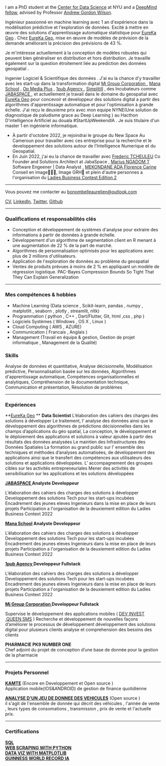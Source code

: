 I am a PhD student at the [Center for Data Science](https://cds.nyu.edu/) at NYU and a [DeepMind fellow](https://nyudatascience.medium.com/deepmind-fellow-profile-sanae-lotfi-9197c0c5fb94), advised by Professor [Andrew Gordon Wilson](https://cims.nyu.edu/~andrewgw/).  

Ingénieur passionné en machine learning avec  1 an d'expérience dans la modélisation prédictive et l'exploration de données. Excité à mettre en œuvre des solutions d'apprentissage automatique statistique pour [EureKa Geo](http://eurekageo.space) . Chez  [EureKa Geo](http://eurekageo.space), mise en œuvre de modèles de prévision de la demande améliorant la précision des prévisions de 43 %.

Je m'intéresse actuellement à la conception de modèles robustes qui peuvent bien généraliser en distribution et hors distribution. Je travaille également sur la question étroitement liée au prediction des données geospatial .

Ingenier Logiciel &  Scientifique des données . J'ai eu la chance d'y travailler avec les start-up dans la transformation digital  [Mj Group Corporation ](https://mjgroupco.com) , [Mana School](https://manaschool.net)   , [Op Media Plus](http://opmediaplus.com) , [1pub Agency ](https://1pub.net)  ,   [Simplitill](https://simplitill.com)   , des Incubateurs  comme [JABASPACE ](https://jabaspace.co)  , et actuellement je travail dans le domaine du geospatial avec  [EureKa Geo](http://eurekageo.space)  pour concevoir et developpeur des solutions digital a partir des algorithmes   d'apprentissage automatique et pour l'optimisation à grande échelle. J'ai reçu le deuxieme prix  avec mon equipe NYNE(Une solution de diagnostique de paludisme grace au Deep Learning ) au Hacthon D'intelligence Artificiel au douala #StartUpWeekendIA . Je suis  titulaire d'un master 1 en ingénierie informatique.


- À partir d'octobre 2022, je rejoindrai le groupe du New Space Au Cameroun  pour travailler avec ces entreprise pour la recherche et le developpement des solutions autour de l'Intelligence Numerique et du Geospatial.
- En Juin 2022, j'ai eu la chance de travailler avec [Frederic TCHEULEU](https://www.linkedin.com/in/frederic-tcheuleu-a9309611/)  Co Founder and Solutions Architect at JabaSpace , [Marius NGADOM T](https://www.linkedin.com/in/ngatcharius/) Software Engeener | Data Analyst  , [MEKONDANE ADA Florence Carine](https://www.linkedin.com/in/mekondane-ada-florence-carine/) Conseil en image👩🏿‍🎓, Image GRH🌺 et plein d'autre personnes  a l'organisation du  [Ladies Business Contest Edition 2](https://jabaspace.co/ladies-business-contest-une-1ere-edition/)   

---
Vous pouvez me contacter au bonombelleaurelien@outlook.com
 
<a href="https://aurelienbono.github.io/portefolio/pdf/cv/mycv.pdf" target="_blank">CV</a>,  [LinkedIn](https://www.linkedin.com/in/aurelien-mbelle-bono-1ba339227/), [Twitter](https://twitter.com/Aurelien_Mbelle), [Github](https://github.com/aurelienbono)
<!-- [Google Scholar](https://scholar.google.com/citations?user=0GyjMX4AAAAJ&authuser=2) -->


---
### Qualifications et responsabilités clés


- Conception et développement de systèmes d'analyse pour extraire des informations à partir de données à grande échelle.
- Développement d'un algorithme de segmentation client en R menant à une augmentation de 22 % de la part de marché.
- Algorithmes de personnalisation optimisés pour les applications avec plus de 2 millions d'utilisateurs.
- Application de l'exploration de données au problème du geospatial 
- Ventes de produits prévues à moins de 2 % en appliquant un modèle de régression logistique.
PAC-Bayes Compression Bounds So Tight That They Can Explain Generalization 


---

### Mes compétences & hobbies 
- Machine Learning  (Data science , Scikit-learn, pandas , numpy , matplotlit , seaborn , plotly , streamlit, nltk)
- Programmation ( python , C++ , Dart/Flutter, Git, html ,css , php )
- Logiciels Systèmes ( Windows  , OS X  ,  Linux )
- Cloud Computing ( AWS , AZURE)
- Communication ( Francais , Anglais )
-  Management (Travail en équipe & gestion, Gestion de projet informatique , Management de la Qualité)

### Skills
Analyse de données et quantitative, Analyse décisionnelle, Modélisation prédictive, Personnalisation basée sur les données, Algorithmes d'apprentissage automatique, Compétences organisationnelles et analytiques, Compréhension de la documentation technique, Communication et présentation, Résolution de problèmes



---

### Expériences

**[EureKa Geo](http://eurekageo.space) **  **Data Scientist**
L’élaboration des cahiers des charges des solutions à développer
Le traitement, l’ analyse des données ainsi que le développement des algorithmes de prédictions décisionnelles dans les champs d’applications du géo spatial,
La conception, le développement et le déploiement des applications et solutions à valeur ajoutée à partir des résultats des données analysées 
Le maintien des Infrastructures des Données Spatiales 
La formation au grand public sur l’ ensemble des techniques et méthodes d’analyses automatisées, de développement des applications ainsi que le transfert des compétences aux utilisateurs des solutions et applications développées.
L’ accompagnement des groupes cibles sur les activités entrepreneuriales 
Mener des activités de sensibilisation sur les applications et les solutions développées


**[JABASPACE ](https://jabaspace.co) Analyste Developpeur**  

L’élaboration des cahiers des charges des solutions à développer
Developpement des solutions Tech pour les start-ups incubées 
Encadrement des jeunes eleves Ingenieurs dans la mise en place de leurs projets 
Participation a l'organisation de la deuxiement edition du  Ladies Business Context 2022

**[Mana School](https://manaschool.net)  Analyste Developpeur**    

L’élaboration des cahiers des charges des solutions à développer
Developpement des solutions Tech pour les start-ups incubées 
Encadrement des jeunes eleves Ingenieurs dans la mise en place de leurs projets 
Participation a l'organisation de la deuxiement edition du  Ladies Business Context 2022

**[1pub Agency ](https://1pub.net) Developpeur Fullstack**    

L’élaboration des cahiers des charges des solutions à développer
Developpement des solutions Tech pour les start-ups incubées 
Encadrement des jeunes eleves Ingenieurs dans la mise en place de leurs projets 
Participation a l'organisation de la deuxiement edition du  Ladies Business Context 2022

**[Mj Group Corporation ](https://mjgroupco.com) Developpeur Fullstack**    

Supervise le développement des applications mobiles ( [DEV INVEST ](https://) ,[QUEEN SMS](https://queensms.net) )
Recherche et développement de nouvelles façons d’améliorer le processus de développement 
développement des solutions digital pour plusieurs clients 
analyse et comprehension des besoins des clients 

**PHARMACIE PK9 NUMBER ONE**   
Chef adjoint du projet de conception d’une base de donnée pour la gestion de la pharmacie 

---
### Projets Personnel 

**[KAMTE](https://github.com/aurelienbono/Kamte)** (Encore en Developpement et Open source ) <br> 
Application mobile(IOS&ANDROID) de gestion de finance quotidienne

**[ANALYSE D'UN JEU DE DONNEE DES VEHICULES](https://github.com/aurelienbono/Car_analyse/blob/develop/main.ipynb)** (Open source ) <br> 
il s'agit de l'ensemble de donnée qui décrit des véhicules , l'année de vente , leurs types de consomations , transmission , prix de vente et l'actuelle prix.

---
### Certifications

**[SQL](https://aurelienbono.github.io/portefolio/pdf/certif/3.pdf)** <br>
**[WEB SCRAPING WITH PYTHON](https://aurelienbono.github.io/portefolio/pdf/certif/5.pdf)**<br>
**[DATA VIZ WITH MATPLOTLIB](https://aurelienbono.github.io/portefolio/certif/4.pdf)**<br>
**[GUINNESS WORLD RECORD IA ](https://aurelienbono.github.io/portefolio/pdf/certif/3.pdf)**<br>
